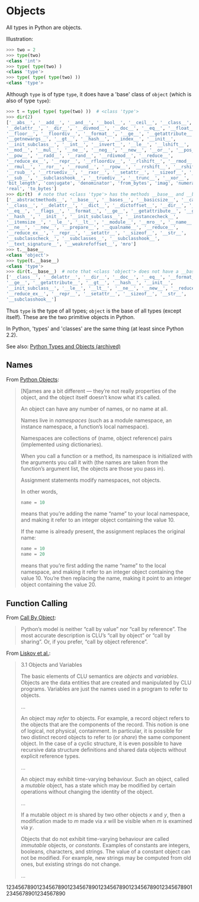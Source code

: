 Objects
=======

All types in Python are objects.

Illustration:
```python
>>> two = 2
>>> type(two)
<class 'int'>
>>> type( type(two) )
<class 'type'>
>>> type( type( type(two) ))
<class 'type'>
```

Although `type` is of type `type`, it does have a 'base' class of `object` (which is also of type `type`):

```python
>>> t = type( type( type(two) ))  # <class 'type'>
>>> dir(2)
['__abs__', '__add__', '__and__', '__bool__', '__ceil__', '__class__', 
'__delattr__', '__dir__', '__divmod__', '__doc__', '__eq__', '__float__', 
'__floor__', '__floordiv__', '__format__', '__ge__', '__getattribute__', 
'__getnewargs__', '__gt__', '__hash__', '__index__', '__init__', 
'__init_subclass__', '__int__', '__invert__', '__le__', '__lshift__', '__lt__', 
'__mod__', '__mul__', '__ne__', '__neg__', '__new__', '__or__', '__pos__', 
'__pow__', '__radd__', '__rand__', '__rdivmod__', '__reduce__', 
'__reduce_ex__', '__repr__', '__rfloordiv__', '__rlshift__', '__rmod__', 
'__rmul__', '__ror__', '__round__', '__rpow__', '__rrshift__', '__rshift__', 
'__rsub__', '__rtruediv__', '__rxor__', '__setattr__', '__sizeof__', '__str__', 
'__sub__', '__subclasshook__', '__truediv__', '__trunc__', '__xor__', 
'bit_length', 'conjugate', 'denominator', 'from_bytes', 'imag', 'numerator', 
'real', 'to_bytes']
>>> dir(t)  # note that <class 'type'> has the methods __base__ and __bases__
['__abstractmethods__', '__base__', '__bases__', '__basicsize__', '__call__', 
'__class__', '__delattr__', '__dict__', '__dictoffset__', '__dir__', '__doc__', 
'__eq__', '__flags__', '__format__', '__ge__', '__getattribute__', '__gt__', 
'__hash__', '__init__', '__init_subclass__', '__instancecheck__', 
'__itemsize__', '__le__', '__lt__', '__module__', '__mro__', '__name__', 
'__ne__', '__new__', '__prepare__', '__qualname__', '__reduce__', 
'__reduce_ex__', '__repr__', '__setattr__', '__sizeof__', '__str__', 
'__subclasscheck__', '__subclasses__', '__subclasshook__', 
'__text_signature__', '__weakrefoffset__', 'mro']
>>> t.__base__
<class 'object'>
>>> type(t.__base__)
<class 'type'>
>>> dir(t.__base__)  # note that <class 'object'> does not have a __base__
['__class__', '__delattr__', '__dir__', '__doc__', '__eq__', '__format__', 
'__ge__', '__getattribute__', '__gt__', '__hash__', '__init__', 
'__init_subclass__', '__le__', '__lt__', '__ne__', '__new__', '__reduce__', 
'__reduce_ex__', '__repr__', '__setattr__', '__sizeof__', '__str__', 
'__subclasshook__']
```

Thus `type` is the type of all types; `object` is the base of all types (except 
itself). These are the two primitive objects in Python.

In Python, 'types' and 'classes' are the same thing (at least since Python 2.2).

See also: [Python Types and Objects (archived)][chaturvedi_01]


Names
-----

From [Python Objects][lundh_01]:

> \[N]ames are a bit different — they’re not really properties of the object, 
> and the object itself doesn’t know what it’s called.
> 
> An object can have any number of names, or no name at all.
> 
> Names live in *namespaces* (such as a module namespace, an instance namespace,
> a function’s local namespace).
> 
> Namespaces are collections of (name, object reference) pairs (implemented 
> using dictionaries).
> 
> When you call a function or a method, its namespace is initialized with the 
> arguments you call it with (the names are taken from the function’s argument 
> list, the objects are those you pass in).
> 
> Assignment statements modify namespaces, not objects.
> 
> In other words,
> 
> ```python
> name = 10
> ```
> 
> means that you’re adding the name “name” to your local namespace, and making 
> it refer to an integer object containing the value 10.
> 
> If the name is already present, the assignment replaces the original name:
> 
> ```python
> name = 10
> name = 20
> ```
> 
> means that you’re first adding the name “name” to the local namespace, and 
> making it refer to an integer object containing the value 10. You’re then 
> replacing the name, making it point to an integer object containing the 
> value 20.

Function Calling
----------------

From [Call By Object][lundh_02]:

> Python’s model is neither “call by value” nor “call by reference”.
> The most accurate description is CLU’s “call by object” or “call by sharing”.
> Or, if you prefer, “call by object reference”.

From [Liskov et al.][liskov_01]:
> 3.1 Objects and Variables
> 
> The basic elements of CLU semantics are *objects* and *variables*. Objects are
> the data entities that are created and manipulated by CLU programs. Variables
> are just the names used in a program to refer to objects.
> 
> ...
> 
> An object may *refer* to objects. For example, a record object refers to the 
> objects that are the components of the record. This notion is one of logical,
> not physical, containment. In particular, it is possible for two distinct
> record objects to refer to (or *share*) the same component object. In the case
> of a cyclic structure, it is even possible to have recursive data structure
> definitions and shared data objects without explicit reference types.
> 
> ...
> 
> An object may exhibit time-varying behaviour. Such an object, called a 
> *mutable* object, has a state which may be modified by certain operations
> without changing the identity of the object.
> 
> ...
> 
> If a mutable object *m* is shared by two other objects *x* and *y*, then a 
> modification made to *m* made via *x* will be visible when *m* is examined
> via *y*.
>
> Objects that do not exhibit time-varying behaviour are called *immutable*
> objects, or *constants*. Examples of constants are integers, booleans,
> characters, and strings. The value of a constant object can not be modified.
> For example, new strings may be computed from old ones, but existing strings
> do not change.
> 
> ...
> 
> 
12345678901234567890123456789012345678901234567890123456789012345678901234567890



[chaturvedi_01]: https://web.archive.org/web/20170805220114/http://www.cafepy.com/article/python_types_and_objects/python_types_and_objects.html 'Shalabh Chaturvedi: Python Types and Objects (Internet Archive)'
[liskov_01]: https://web.archive.org/web/20070613194110/http://www.cs.berkeley.edu/~jcondit/pl-prelim/liskov77clu.pdf 'Liskov et al.: Abstraction Mechanisms in CLU (Internet Archive)'
[lundh_01]: http://effbot.org/zone/python-objects.htm 'Fredrik Lundh: Python Objects'
[lundh_02]: http://effbot.org/zone/call-by-object.htm 'Fredrik Lundh: Call By Objects'
